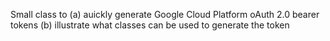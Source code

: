 Small class to (a) auickly generate Google Cloud Platform oAuth 2.0 bearer tokens (b) illustrate what classes can be used to generate the token
